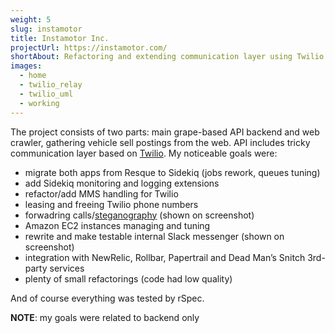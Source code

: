 ```yaml
---
weight: 5
slug: instamotor
title: Instamotor Inc.
projectUrl: https://instamotor.com/
shortAbout: Refactoring and extending communication layer using Twilio
images:
  - home
  - twilio_relay
  - twilio_uml
  - working
---
```


The project consists of two parts: main grape-based API backend and web crawler, gathering vehicle sell postings from the web.
API includes tricky communication layer based on [Twilio](https://www.twilio.com).
My noticeable goals were:

- migrate both apps from Resque to Sidekiq (jobs rework, queues tuning)
- add Sidekiq monitoring and logging extensions
- refactor/add MMS handling for Twilio
- leasing and freeing Twilio phone numbers
- forwadring calls/[steganography](https://en.wikipedia.org/wiki/Steganography) (shown on screenshot)
- Amazon EC2 instances managing and tuning
- rewrite and make testable internal Slack messenger (shown on screenshot)
- integration with NewRelic, Rollbar, Papertrail and Dead Man’s Snitch 3rd-party services
- plenty of small refactorings (code had low quality)

And of course everything was tested by rSpec.

**NOTE**: my goals were related to backend only
